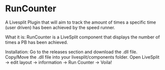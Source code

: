 # RunCounter
A Livesplit Plugin that will aim to track the amount of times a specific time (user driven) has been achieved by the speed runner.

What it is:
RunCounter is a LiveSplit component that displays the number of times a PB has been achieved. 

Installation:
Go to the releases section and download the .dll file. 
Copy/Move the .dll file into your livesplit/components folder. 
Open LiveSplit -> edit layout -> information -> Run Counter -> Voila!
